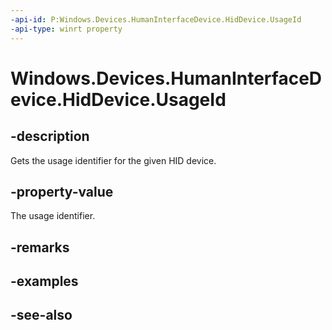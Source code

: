 ----api-id: P:Windows.Devices.HumanInterfaceDevice.HidDevice.UsageId
-api-type: winrt property
---<!-- Property syntaxpublic ushort UsageId { get; }--># Windows.Devices.HumanInterfaceDevice.HidDevice.UsageId## -descriptionGets the usage identifier for the given HID device.## -property-valueThe usage identifier.## -remarks## -examples## -see-also